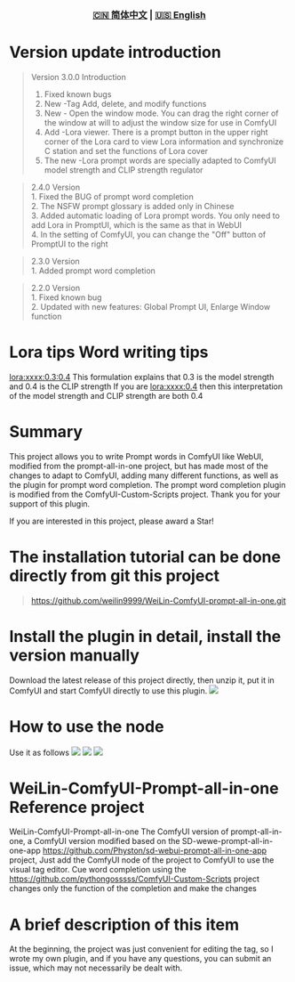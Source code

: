 <div align="center">
  
### [🇨🇳 简体中文](README.md) | [🇺🇸 English](README_EN.md)

</div>

# Version update introduction

> Version 3.0.0 Introduction
>
> 1. Fixed known bugs
> 2. New -Tag Add, delete, and modify functions
> 3. New - Open the window mode. You can drag the right corner of the window at will to adjust the window size for use in ComfyUI
> 4. Add -Lora viewer. There is a prompt button in the upper right corner of the Lora card to view Lora information and synchronize C station and set the functions of Lora cover
> 5. The new -Lora prompt words are specially adapted to ComfyUI model strength and CLIP strength regulator

> 2.4.0 Version</br>1. Fixed the BUG of prompt word completion </br>2. The NSFW prompt glossary is added only in Chinese </br>3. Added automatic loading of Lora prompt words. You only need to add Lora in PromptUI, which is the same as that in WebUI </br>4. In the setting of ComfyUI, you can change the "Off" button of PromptUI to the right

> 2.3.0 Version</br>1. Added prompt word completion

> 2.2.0 Version </br>1. Fixed known bug</br>2. Updated with new features: Global Prompt UI, Enlarge Window function

# Lora tips Word writing tips

<lora:xxxx:0.3:0.4> This formulation explains that 0.3 is the model strength and 0.4 is the CLIP strength
If you are <lora:xxxx:0.4> then this interpretation of the model strength and CLIP strength are both 0.4

# Summary

This project allows you to write Prompt words in ComfyUI like WebUI, modified from the prompt-all-in-one project, but has made most of the changes to adapt to ComfyUI, adding many different functions, as well as the plugin for prompt word completion. The prompt word completion plugin is modified from the ComfyUI-Custom-Scripts project. Thank you for your support of this plugin.

If you are interested in this project, please award a Star!

# The installation tutorial can be done directly from git this project

> https://github.com/weilin9999/WeiLin-ComfyUI-prompt-all-in-one.git

# Install the plugin in detail, install the version manually

Download the latest release of this project directly, then unzip it, put it in ComfyUI and start ComfyUI directly to use this plugin.
![](https://github.com/weilin9999/WeiLin-ComfyUI-prompt-all-in-one/blob/master/step/1.png)

# How to use the node

Use it as follows
![](https://github.com/weilin9999/WeiLin-ComfyUI-prompt-all-in-one/blob/master/step/2.png)
![](https://github.com/weilin9999/WeiLin-ComfyUI-prompt-all-in-one/blob/master/step/3.png)
![](https://github.com/weilin9999/WeiLin-ComfyUI-prompt-all-in-one/blob/master/step/4.png)

# WeiLin-ComfyUI-Prompt-all-in-one Reference project

WeiLin-ComfyUI-Prompt-all-in-one The ComfyUI version of prompt-all-in-one, a ComfyUI version modified based on the SD-wewe-prompt-all-in-one-app https://github.com/Physton/sd-webui-prompt-all-in-one-app project, Just add the ComfyUI node of the project to ComfyUI to use the visual tag editor. Cue word completion using the https://github.com/pythongosssss/ComfyUI-Custom-Scripts project changes only the function of the completion and make the changes

# A brief description of this item

At the beginning, the project was just convenient for editing the tag, so I wrote my own plugin, and if you have any questions, you can submit an issue, which may not necessarily be dealt with.
